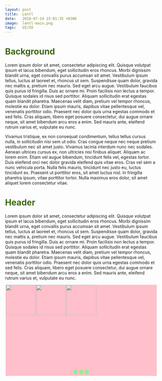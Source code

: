 ```yaml
---
layout: post
title:  Lentl
date:   2018-07-24 15:01:35 +0300
image:  lentl-main.png
tags:   UI/UX
---
```

<h1 style="color:#3e6913;">Background</h1>
Lorem ipsum dolor sit amet, consectetur adipiscing elit. Quisque volutpat ipsum et lacus bibendum, eget sollicitudin eros rhoncus. Morbi dignissim blandit urna, eget convallis purus accumsan sit amet. Vestibulum ipsum tellus, luctus at laoreet et, rhoncus ut sem. Suspendisse quam dolor, gravida nec mattis a, pretium nec mauris. Sed eget arcu augue. Vestibulum faucibus quis purus id fringilla. Duis ac ornare mi. Proin facilisis non lectus a tempor. Quisque sodales id risus sed porttitor. Aliquam sollicitudin erat egestas quam blandit pharetra. Maecenas velit diam, pretium vel tempor rhoncus, molestie eu dolor. Etiam ipsum mauris, dapibus vitae pellentesque vel, venenatis porttitor odio. Praesent nec dolor quis urna egestas commodo et sed felis. Cras aliquam, libero eget posuere consectetur, dui augue ornare neque, sit amet bibendum arcu eros a enim. Sed mauris ante, eleifend rutrum varius et, vulputate eu nunc.

Vivamus tristique, ex non consequat condimentum, tellus tellus cursus nulla, in sollicitudin nisi sem ut odio. Cras congue neque nec neque pretium vestibulum nec sit amet justo. Vivamus lacinia interdum nunc nec sodales. Aenean ultrices cursus ex, non ultricies nisi finibus aliquet. Aliquam ac lorem enim. Etiam vel augue bibendum, tincidunt felis vel, egestas tortor. Duis eleifend orci nec dolor gravida eleifend quis vitae eros. Cras vel sem a nunc vehicula porta. Nulla felis mauris, tincidunt nec justo eu, luctus tincidunt ex. Praesent ut porttitor eros, sit amet luctus nisl. In fringilla pharetra ipsum, vitae porttitor tortor. Nulla maximus eros dolor, sit amet aliquet lorem consectetur vitae.

<h1 style="color:#3e6913;">Header</h1>

Lorem ipsum dolor sit amet, consectetur adipiscing elit. Quisque volutpat ipsum et lacus bibendum, eget sollicitudin eros rhoncus. Morbi dignissim blandit urna, eget convallis purus accumsan sit amet. Vestibulum ipsum tellus, luctus at laoreet et, rhoncus ut sem. Suspendisse quam dolor, gravida nec mattis a, pretium nec mauris. Sed eget arcu augue. Vestibulum faucibus quis purus id fringilla. Duis ac ornare mi. Proin facilisis non lectus a tempor. Quisque sodales id risus sed porttitor. Aliquam sollicitudin erat egestas quam blandit pharetra. Maecenas velit diam, pretium vel tempor rhoncus, molestie eu dolor. Etiam ipsum mauris, dapibus vitae pellentesque vel, venenatis porttitor odio. Praesent nec dolor quis urna egestas commodo et sed felis. Cras aliquam, libero eget posuere consectetur, dui augue ornare neque, sit amet bibendum arcu eros a enim. Sed mauris ante, eleifend rutrum varius et, vulputate eu nunc.

<style>
.slider {
  width: 500px;
  height: 300px;
  background-color: yellow;
  margin-left: auto;
  margin-right: auto;
  margin-top: 0px;
  text-align: center;
  overflow: hidden;
}
.image-container {
  width: 1500px;
  background-color: pink;
  height: 300px;
  clear: both;
  position: relative;
  -webkit-transition: left 2s;
  -moz-transition: left 2s;
  -o-transition: left 2s;
  transition: left 2s;
}
.slide {
  float: left;
  margin: 0px;
  padding: 0px;
  position: relative;
}
#slide-1:target ~ .image-container {
  left: 0px;
}
#slide-2:target ~ .image-container {
  left: -500px;
}
#slide-3:target ~ .image-container {
  left: -1000px;
}
.buttons {
  position: relative;
  top: -20px;
}
.buttons a {
  display: inline-block;
  height: 15px;
  width: 15px;
  border-radius: 50px;
  background-color: lightgreen;
}
</style>

<body>
  <div class="slider">
    <span id="slide-1"></span>
    <span id="slide-2"></span>
    <span id="slide-3"></span>
    <div class="image-container">
      <img src="/images/03.jpg" class="slide" width="100" height="100" />
      <img src="/images/03.jpg" class="slide" width="100" height="100" />
      <img src="/images/03.jpg" class="slide" width="100" height="100" />
    </div>
    <div class="buttons">
      <a href="#slide-1"></a>
      <a href="#slide-2"></a>
      <a href="#slide-3"></a>
    </div>
  </div>
</body>
